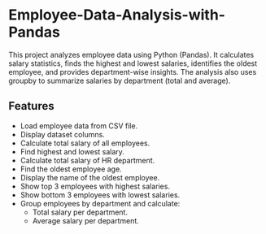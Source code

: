 # Employee-Data-Analysis-with-Pandas
This project analyzes employee data using Python (Pandas).   It calculates salary statistics, finds the highest and lowest salaries, identifies the oldest employee, and provides department-wise insights.   The analysis also uses groupby to summarize salaries by department (total and average).
## Features
- Load employee data from CSV file.  
- Display dataset columns.  
- Calculate total salary of all employees.  
- Find highest and lowest salary.  
- Calculate total salary of HR department.  
- Find the oldest employee age.  
- Display the name of the oldest employee.  
- Show top 3 employees with highest salaries.  
- Show bottom 3 employees with lowest salaries.  
- Group employees by department and calculate:
  - Total salary per department.
  - Average salary per department.
